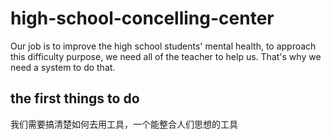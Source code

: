 # high-school-concelling-center
Our job is to improve the high school students' mental health, to approach this difficulty purpose, we need all of the teacher to help us. That's why we need a system to do that.  
## the first things to do
我们需要搞清楚如何去用工具，一个能整合人们思想的工具
